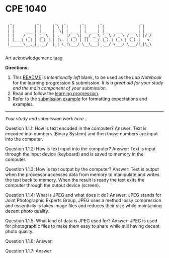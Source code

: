 # CPE 1040
```
  _           _       _   _       _       _                 _    
 | |         | |     | \ | |     | |     | |               | |   
 | |     __ _| |__   |  \| | ___ | |_ ___| |__   ___   ___ | | __
 | |    / _` | '_ \  | . ` |/ _ \| __/ _ \ '_ \ / _ \ / _ \| |/ /
 | |___| (_| | |_) | | |\  | (_) | ||  __/ |_) | (_) | (_) |   < 
 |______\__,_|_.__/  |_| \_|\___/ \__\___|_.__/ \___/ \___/|_|\_\
                                                                                                                      
```
Art acknowledgement: [taag](http://patorjk.com/software/taag/)

**Directions:** 
1. This [README](README.md) is _intentionally left_ blank, to be used as the _Lab Notebook_ for the learning progression & submission. _It is a great aid for your study and the main component of your submission._
2. Read and follow the [learning progression](learning-progression.md).
3. Refer to the [submission example](submission-example.md) for formatting expectations and examples. 
---

_Your study and submission work here..._

Question 1.1.1: How is text encoded in the computer?
Answer: Text is encoded into numbers (Binary System) and then those numbers are input into the computer.

Question 1.1.2: How is text input into the computer?
Answer: Text is input through the input device (keyboard) and is saved to memory in the computer.

Question 1.1.3: How is text output by the computer?
Answer: Text is output when the processor accesses data from memory to manipulate and writes the text back to memory. When the result is ready the text exits the computer through the output device (screen).

Question 1.1.4: What is JPEG and what does it do?
Answer: JPEG stands for Joint Photographic Experts Group, JPEG uses a method lossy compression and essentially is takes image files and reduces their size while maintaining decent photo quality.

Question 1.1.5: What kind of data is JPEG used for?
Answer: JPEG is used for photographic files to make them easy to share while still having decent photo quality. 

Question 1.1.6:
Answer:

Question 1.1.7:
Answer:

